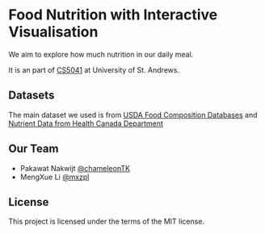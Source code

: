 # Food Nutrition with Interactive Visualisation 
We aim to explore how much nutrition in our daily meal.

It is an part of [CS5041](https://info.cs.st-andrews.ac.uk/student-handbook/modules/CS5044.html) at University of St. Andrews.

## Datasets

The main dataset we used is from [USDA Food Composition Databases](https://ndb.nal.usda.gov/ndb/) and [Nutrient Data from Health Canada Department](https://www.canada.ca/en/health-canada/services/food-nutrition/healthy-eating/nutrient-data/canadian-nutrient-file-2015-download-files.html)

## Our Team
* Pakawat Nakwijt [@chameleonTK](https://github.com/chameleonTK)
* MengXue Li [@mxzpl](https://github.com/mxzpl)


## License
This project is licensed under the terms of the MIT license.
